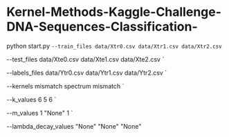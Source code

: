 # Kernel-Methods-Kaggle-Challenge-DNA-Sequences-Classification-

python start.py `
--train_files data/Xtr0.csv data/Xtr1.csv data/Xtr2.csv `

--test_files data/Xte0.csv data/Xte1.csv data/Xte2.csv `

--labels_files data/Ytr0.csv data/Ytr1.csv data/Ytr2.csv `

--kernels mismatch spectrum mismatch `

--k_values 6 5 6 `

--m_values 1 "None" 1 `

--lambda_decay_values "None" "None" "None"



